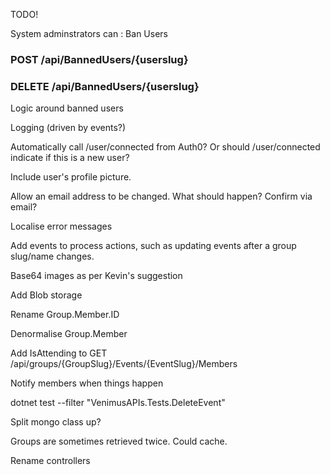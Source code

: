 
TODO!

System adminstrators can :  Ban Users
### POST /api/BannedUsers/{userslug}
### DELETE /api/BannedUsers/{userslug}


Logic around banned users

Logging (driven by events?)

Automatically call /user/connected from Auth0?   Or should /user/connected indicate if this is a new user?

Include user's profile picture.

Allow an email address to be changed.  What should happen?  Confirm via email?

Localise error messages

Add events to process actions,  such as updating events after a group slug/name changes.

Base64 images  as per Kevin's suggestion

Add Blob storage

Rename Group.Member.ID 

Denormalise Group.Member

Add IsAttending to GET /api/groups/{GroupSlug}/Events/{EventSlug}/Members

Notify members when things happen

dotnet test --filter "VenimusAPIs.Tests.DeleteEvent"

Split mongo class up?

Groups are sometimes retrieved twice.  Could cache.   

Rename controllers